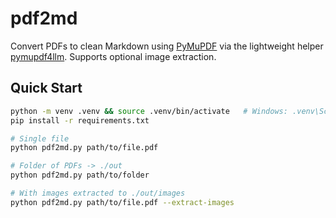 # pdf2md

Convert PDFs to clean Markdown using [PyMuPDF](https://pymupdf.readthedocs.io/) via the lightweight helper [pymupdf4llm](https://github.com/pymupdf/pymupdf4llm). Supports optional image extraction.

## Quick Start

```bash
python -m venv .venv && source .venv/bin/activate   # Windows: .venv\Scripts\activate
pip install -r requirements.txt

# Single file
python pdf2md.py path/to/file.pdf

# Folder of PDFs -> ./out
python pdf2md.py path/to/folder

# With images extracted to ./out/images
python pdf2md.py path/to/file.pdf --extract-images
